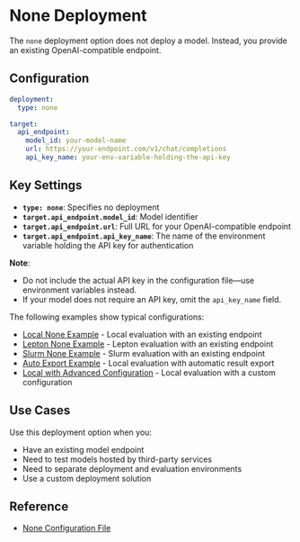 # None Deployment

The `none` deployment option does not deploy a model. Instead, you provide an existing OpenAI-compatible endpoint.

## Configuration

```yaml
deployment:
  type: none

target:
  api_endpoint:
    model_id: your-model-name
    url: https://your-endpoint.com/v1/chat/completions
    api_key_name: your-env-variable-holding-the-api-key
```

## Key Settings

- **`type: none`**: Specifies no deployment
- **`target.api_endpoint.model_id`**: Model identifier
- **`target.api_endpoint.url`**: Full URL for your OpenAI-compatible endpoint
- **`target.api_endpoint.api_key_name`**: The name of the environment variable holding the API key for authentication

**Note**:

- Do not include the actual API key in the configuration file—use environment variables instead.
- If your model does not require an API key, omit the `api_key_name` field.

The following examples show typical configurations:

- [Local None Example](https://github.com/NVIDIA-NeMo/Evaluator/tree/main/packages/nemo-evaluator-launcher/examples/local_llama_3_1_8b_instruct.yaml) - Local evaluation with an existing endpoint
- [Lepton None Example](https://github.com/NVIDIA-NeMo/Evaluator/tree/main/packages/nemo-evaluator-launcher/examples/lepton_none_llama_3_1_8b_instruct.yaml) - Lepton evaluation with an existing endpoint
- [Slurm None Example](https://github.com/NVIDIA-NeMo/Evaluator/tree/main/packages/nemo-evaluator-launcher/examples/slurm_no_deployment_llama_3_1_8b_instruct.yaml) - Slurm evaluation with an existing endpoint
- [Auto Export Example](https://github.com/NVIDIA-NeMo/Evaluator/tree/main/packages/nemo-evaluator-launcher/examples/local_auto_export_llama_3_1_8b_instruct.yaml) - Local evaluation with automatic result export
- [Local with Advanced Configuration](https://github.com/NVIDIA-NeMo/Evaluator/tree/main/packages/nemo-evaluator-launcher/examples/local_custom_config_seed_oss_36b_instruct.yaml) - Local evaluation with a custom configuration

## Use Cases

Use this deployment option when you:

- Have an existing model endpoint
- Need to test models hosted by third-party services
- Need to separate deployment and evaluation environments
- Use a custom deployment solution

## Reference

- [None Configuration File](../../../../packages/nemo-evaluator-launcher/src/nemo_evaluator_launcher/configs/deployment/none.yaml)
